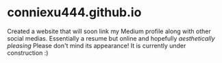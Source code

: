 # conniexu444.github.io
Created a website that will soon link my Medium profile along with other social medias. Essentially a resume but online and hopefully
*aesthetically pleasing*
Please don't mind its appearance! It is currently under construction :)
